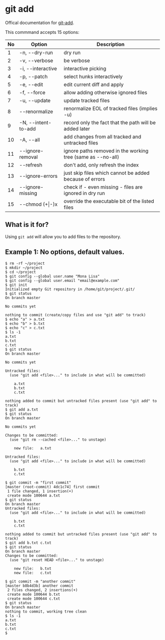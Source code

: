 git add
===

Offical documentation for [git-add](https://git-scm.com/docs/git-add/2.20.1).

This commmand accepts 15 options:


| No | Option | Description |
| -- | ------- | ----------- |
| 1 | -n, --dry-run | dry run |
| 2 | -v, --verbose | be verbose |
| 3 | -i, --interactive | interactive picking |
| 4 | -p, --patch | select hunks interactively |
| 5 | -e, --edit | edit current diff and apply |
| 6 | -f, --force | allow adding otherwise ignored files |
| 7 | -u, --update | update tracked files |
| 8 | --renormalize | renormalize EOL of tracked files (implies -u) |
| 9 | -N, --intent-to-add | record only the fact that the path will be added later |
| 10 | -A, --all | add changes from all tracked and untracked files |
| 11 | --ignore-removal | ignore paths removed in the working tree (same as --no-all) |
| 12 | --refresh | don't add, only refresh the index |
| 13 | --ignore-errors | just skip files which cannot be added because of errors |
| 14 | --ignore-missing | check if - even missing - files are ignored in dry run |
| 15 | --chmod (+\|-)x | override the executable bit of the listed files |



What is it for?
---
Using `git add` will allow you to add files to the repository.


Example 1: No options, default values.
---
```
$ rm -rf ~/project
$ mkdir ~/project
$ cd ~/project
$ git config --global user.name "Mona Lisa"
$ git config --global user.email "email@example.com"
$ git init
Initialized empty Git repository in /home/git/project/.git/
$ git status
On branch master

No commits yet

nothing to commit (create/copy files and use "git add" to track)
$ echo "a" > a.txt
$ echo "b" > b.txt
$ echo "c" > c.txt
$ ls -1
a.txt
b.txt
c.txt
$ git status
On branch master

No commits yet

Untracked files:
  (use "git add <file>..." to include in what will be committed)

	a.txt
	b.txt
	c.txt

nothing added to commit but untracked files present (use "git add" to track)
$ git add a.txt
$ git status
On branch master

No commits yet

Changes to be committed:
  (use "git rm --cached <file>..." to unstage)

	new file:   a.txt

Untracked files:
  (use "git add <file>..." to include in what will be committed)

	b.txt
	c.txt

$ git commit -m "first commit"
[master (root-commit) 4dc1c74] first commit
 1 file changed, 1 insertion(+)
 create mode 100644 a.txt
$ git status
On branch master
Untracked files:
  (use "git add <file>..." to include in what will be committed)

	b.txt
	c.txt

nothing added to commit but untracked files present (use "git add" to track)
$ git add b.txt c.txt
$ git status
On branch master
Changes to be committed:
  (use "git reset HEAD <file>..." to unstage)

	new file:   b.txt
	new file:   c.txt

$ git commit -m "another commit"
[master b8b4d3b] another commit
 2 files changed, 2 insertions(+)
 create mode 100644 b.txt
 create mode 100644 c.txt
$ git status
On branch master
nothing to commit, working tree clean
$ ls -1
a.txt
b.txt
c.txt
$ 
```

